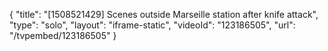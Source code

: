 {
    "title": "[1508521429] Scenes outside Marseille station after knife attack",
    "type": "solo",
    "layout": "iframe-static",
    "videoId": "123186505",
    "url": "\/tvpembed\/123186505"
}